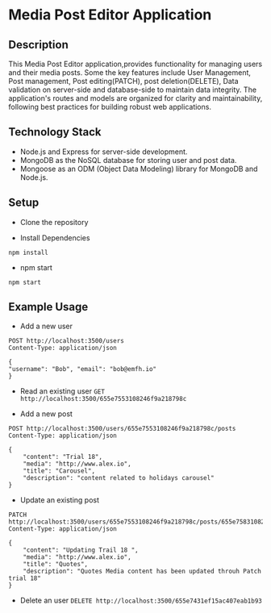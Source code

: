 # Media Post Editor Application

## Description
This Media Post Editor application,provides functionality for managing users and their media posts. Some the key features include User Management, Post management, Post editing(PATCH), post deletion(DELETE), Data validation on server-side and database-side to maintain data integrity. The application's routes and models are organized for clarity and maintainability, following best practices for building robust web applications.

## Technology Stack 
* Node.js and Express for server-side development.
* MongoDB as the NoSQL database for storing user and post data.
* Mongoose as an ODM (Object Data Modeling) library for MongoDB and Node.js.


## Setup
* Clone the repository

* Install Dependencies

`npm install`

* npm start

`npm start`

## Example Usage
* Add a new user
 ```
 POST http://localhost:3500/users
 Content-Type: application/json

{
"username": "Bob", "email": "bob@emfh.io"
}
```
* Read an existing user 
`GET http://localhost:3500/655e7553108246f9a218798c`

* Add a new post 
```
POST http://localhost:3500/users/655e7553108246f9a218798c/posts
Content-Type: application/json

{
    "content": "Trial 18",
    "media": "http://www.alex.io",
    "title": "Carousel",
    "description": "content related to holidays carousel"
}
```

* Update an existing post 
```
PATCH http://localhost:3500/users/655e7553108246f9a218798c/posts/655e7583108246f9a2187990
Content-Type: application/json

{
    "content": "Updating Trail 18 ",
    "media": "http://www.alex.io",
    "title": "Quotes",
    "description": "Quotes Media content has been updated throuh Patch trial 18"
}
```

* Delete an user 
`DELETE http://localhost:3500/655e7431ef15ac407eab1b93`


